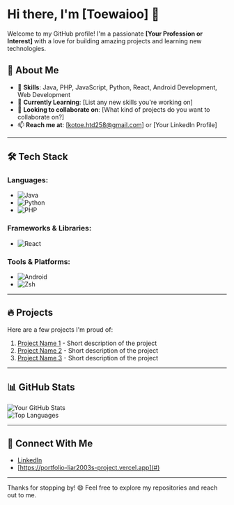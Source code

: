 # Hi there, I'm [Toewaioo] 👋  

Welcome to my GitHub profile! I'm a passionate **[Your Profession or Interest]** with a love for building amazing projects and learning new technologies.

## 🚀 About Me
- 🌟 **Skills**: Java, PHP, JavaScript, Python, React, Android Development, Web Development  
- 🌱 **Currently Learning**: [List any new skills you're working on]  
- 👯 **Looking to collaborate on**: [What kind of projects do you want to collaborate on?]  
- 📫 **Reach me at**: [kotoe.htd258@gmail.com] or [Your LinkedIn Profile]  

---

## 🛠 Tech Stack  
### Languages:
- ![Java](https://img.shields.io/badge/Java-%23ED8B00.svg?style=flat&logo=java&logoColor=white)
- ![Python](https://img.shields.io/badge/Python-%2314354C.svg?style=flat&logo=python&logoColor=white)
- ![PHP](https://img.shields.io/badge/PHP-%23777BB4.svg?style=flat&logo=php&logoColor=white)  
### Frameworks & Libraries:
- ![React](https://img.shields.io/badge/React-%2361DAFB.svg?style=flat&logo=react&logoColor=black)  
### Tools & Platforms:
- ![Android](https://img.shields.io/badge/Android-%233DDC84.svg?style=flat&logo=android&logoColor=white)
- ![Zsh](https://img.shields.io/badge/Shell-Zsh-%23F7E018?style=flat&logo=gnubash&logoColor=black)

---

## 🔥 Projects  
Here are a few projects I'm proud of:
1. [Project Name 1](#) - Short description of the project  
2. [Project Name 2](#) - Short description of the project  
3. [Project Name 3](#) - Short description of the project  

---

## 📊 GitHub Stats  
![Your GitHub Stats](https://github-readme-stats.vercel.app/api?username=toewaioo&show_icons=true&theme=radical)  
![Top Languages](https://github-readme-stats.vercel.app/api/top-langs/?username=toewaioo&layout=compact&theme=radical)  

---

## 🤝 Connect With Me  
- [LinkedIn](#)
- [https://portfolio-liar2003s-project.vercel.app](#)  

---

Thanks for stopping by! 😄 Feel free to explore my repositories and reach out to me.
